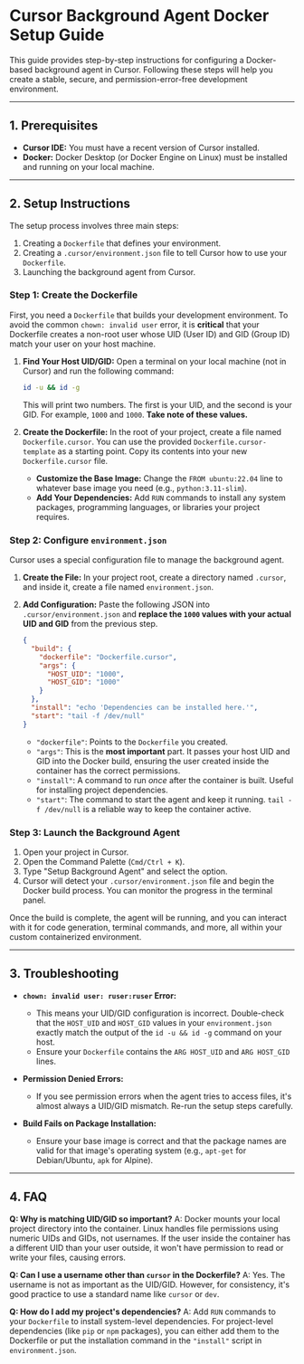 # Cursor Background Agent Docker Setup Guide

This guide provides step-by-step instructions for configuring a Docker-based background agent in Cursor. Following these steps will help you create a stable, secure, and permission-error-free development environment.

---

## 1. Prerequisites

* **Cursor IDE:** You must have a recent version of Cursor installed.
* **Docker:** Docker Desktop (or Docker Engine on Linux) must be installed and running on your local machine.

---

## 2. Setup Instructions

The setup process involves three main steps:
1.  Creating a `Dockerfile` that defines your environment.
2.  Creating a `.cursor/environment.json` file to tell Cursor how to use your `Dockerfile`.
3.  Launching the background agent from Cursor.

### Step 1: Create the Dockerfile

First, you need a `Dockerfile` that builds your development environment. To avoid the common `chown: invalid user` error, it is **critical** that your Dockerfile creates a non-root user whose UID (User ID) and GID (Group ID) match your user on your host machine.

1.  **Find Your Host UID/GID:**
    Open a terminal on your local machine (not in Cursor) and run the following command:
    ```bash
    id -u && id -g
    ```
    This will print two numbers. The first is your UID, and the second is your GID. For example, `1000` and `1000`. **Take note of these values.**

2.  **Create the Dockerfile:**
    In the root of your project, create a file named `Dockerfile.cursor`. You can use the provided `Dockerfile.cursor-template` as a starting point. Copy its contents into your new `Dockerfile.cursor` file.

    * **Customize the Base Image:** Change the `FROM ubuntu:22.04` line to whatever base image you need (e.g., `python:3.11-slim`).
    * **Add Your Dependencies:** Add `RUN` commands to install any system packages, programming languages, or libraries your project requires.

### Step 2: Configure `environment.json`

Cursor uses a special configuration file to manage the background agent.

1.  **Create the File:** In your project root, create a directory named `.cursor`, and inside it, create a file named `environment.json`.

2.  **Add Configuration:** Paste the following JSON into `.cursor/environment.json` and **replace the `1000` values with your actual UID and GID** from the previous step.

    ```json
    {
      "build": {
        "dockerfile": "Dockerfile.cursor",
        "args": {
          "HOST_UID": "1000",
          "HOST_GID": "1000"
        }
      },
      "install": "echo 'Dependencies can be installed here.'",
      "start": "tail -f /dev/null"
    }
    ```

    * `"dockerfile"`: Points to the `Dockerfile` you created.
    * `"args"`: This is the **most important** part. It passes your host UID and GID into the Docker build, ensuring the user created inside the container has the correct permissions.
    * `"install"`: A command to run *once* after the container is built. Useful for installing project dependencies.
    * `"start"`: The command to start the agent and keep it running. `tail -f /dev/null` is a reliable way to keep the container active.

### Step 3: Launch the Background Agent

1.  Open your project in Cursor.
2.  Open the Command Palette (`Cmd/Ctrl + K`).
3.  Type "Setup Background Agent" and select the option.
4.  Cursor will detect your `.cursor/environment.json` file and begin the Docker build process. You can monitor the progress in the terminal panel.

Once the build is complete, the agent will be running, and you can interact with it for code generation, terminal commands, and more, all within your custom containerized environment.

---

## 3. Troubleshooting

* **`chown: invalid user: ruser:ruser` Error:**
    * This means your UID/GID configuration is incorrect. Double-check that the `HOST_UID` and `HOST_GID` values in your `environment.json` exactly match the output of the `id -u && id -g` command on your host.
    * Ensure your `Dockerfile` contains the `ARG HOST_UID` and `ARG HOST_GID` lines.

* **Permission Denied Errors:**
    * If you see permission errors when the agent tries to access files, it's almost always a UID/GID mismatch. Re-run the setup steps carefully.

* **Build Fails on Package Installation:**
    * Ensure your base image is correct and that the package names are valid for that image's operating system (e.g., `apt-get` for Debian/Ubuntu, `apk` for Alpine).

---

## 4. FAQ

**Q: Why is matching UID/GID so important?** A: Docker mounts your local project directory into the container. Linux handles file permissions using numeric UIDs and GIDs, not usernames. If the user inside the container has a different UID than your user outside, it won't have permission to read or write your files, causing errors.

**Q: Can I use a username other than `cursor` in the Dockerfile?** A: Yes. The username is not as important as the UID/GID. However, for consistency, it's good practice to use a standard name like `cursor` or `dev`.

**Q: How do I add my project's dependencies?** A: Add `RUN` commands to your `Dockerfile` to install system-level dependencies. For project-level dependencies (like `pip` or `npm` packages), you can either add them to the Dockerfile or put the installation command in the `"install"` script in `environment.json`.